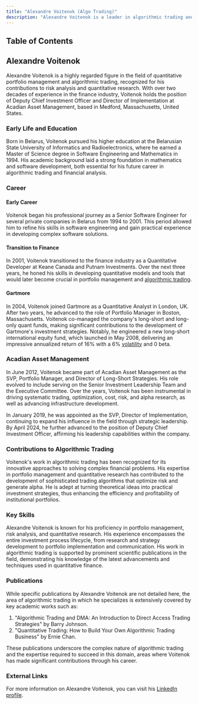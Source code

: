 ```yaml
---
title: "Alexandre Voitenok (Algo Trading)"
description: "Alexandre Voitenok is a leader in algorithmic trading and finance with expertise in risk analysis and portfolio management at Acadian Asset Management."
---
```




## Table of Contents

## Alexandre Voitenok

Alexandre Voitenok is a highly regarded figure in the field of quantitative portfolio management and algorithmic trading, recognized for his contributions to risk analysis and quantitative research. With over two decades of experience in the finance industry, Voitenok holds the position of Deputy Chief Investment Officer and Director of Implementation at Acadian Asset Management, based in Medford, Massachusetts, United States.

### Early Life and Education

Born in Belarus, Voitenok pursued his higher education at the Belarusian State University of Informatics and Radioelectronics, where he earned a Master of Science degree in Software Engineering and Mathematics in 1994. His academic background laid a strong foundation in mathematics and software development, both essential for his future career in algorithmic trading and financial analysis.

### Career

#### Early Career

Voitenok began his professional journey as a Senior Software Engineer for several private companies in Belarus from 1994 to 2001. This period allowed him to refine his skills in software engineering and gain practical experience in developing complex software solutions.

#### Transition to Finance

In 2001, Voitenok transitioned to the finance industry as a Quantitative Developer at Keane Canada and Putnam Investments. Over the next three years, he honed his skills in developing quantitative models and tools that would later become crucial in portfolio management and [algorithmic trading](/wiki/algorithmic-trading).

#### Gartmore

In 2004, Voitenok joined Gartmore as a Quantitative Analyst in London, UK. After two years, he advanced to the role of Portfolio Manager in Boston, Massachusetts. Voitenok co-managed the company's long-short and long-only quant funds, making significant contributions to the development of Gartmore's investment strategies. Notably, he engineered a new long-short international equity fund, which launched in May 2008, delivering an impressive annualized return of 16% with a 6% [volatility](/wiki/volatility-trading-strategies) and 0 beta.

### Acadian Asset Management

In June 2012, Voitenok became part of Acadian Asset Management as the SVP, Portfolio Manager, and Director of Long-Short Strategies. His role evolved to include serving on the Senior Investment Leadership Team and the Executive Committee. Over the years, Voitenok has been instrumental in driving systematic trading, optimization, cost, risk, and alpha research, as well as advancing infrastructure development.

In January 2019, he was appointed as the SVP, Director of Implementation, continuing to expand his influence in the field through strategic leadership. By April 2024, he further advanced to the position of Deputy Chief Investment Officer, affirming his leadership capabilities within the company.

### Contributions to Algorithmic Trading

Voitenok's work in algorithmic trading has been recognized for its innovative approaches to solving complex financial problems. His expertise in portfolio management and quantitative research has contributed to the development of sophisticated trading algorithms that optimize risk and generate alpha. He is adept at turning theoretical ideas into practical investment strategies, thus enhancing the efficiency and profitability of institutional portfolios.

### Key Skills

Alexandre Voitenok is known for his proficiency in portfolio management, risk analysis, and quantitative research. His experience encompasses the entire investment process lifecycle, from research and strategy development to portfolio implementation and communication. His work in algorithmic trading is supported by prominent scientific publications in the field, demonstrating his knowledge of the latest advancements and techniques used in quantitative finance.

### Publications

While specific publications by Alexandre Voitenok are not detailed here, the area of algorithmic trading in which he specializes is extensively covered by key academic works such as:

1. "Algorithmic Trading and DMA: An Introduction to Direct Access Trading Strategies" by Barry Johnson.
2. "Quantitative Trading: How to Build Your Own Algorithmic Trading Business" by Ernie Chan.

These publications underscore the complex nature of algorithmic trading and the expertise required to succeed in this domain, areas where Voitenok has made significant contributions through his career.

### External Links

For more information on Alexandre Voitenok, you can visit his [LinkedIn profile](www.linkedin.com/in/alexandre-voitenok-38830429).
